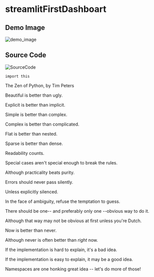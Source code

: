 # streamlitFirstDashboart

## Demo Image
![demo_image](https://github.com/NexTechGen/streamlitFirstDashboart/assets/141403098/888d62bf-76ea-491f-9705-72d0521981d7)

## Source Code
![SourceCode](https://github.com/NexTechGen/streamlitFirstDashboart/assets/141403098/f441b1d3-6a9f-4e18-b45b-8cadc01b91a3)


    import this

The Zen of Python, by Tim Peters

Beautiful is better than ugly.

Explicit is better than implicit.

Simple is better than complex.

Complex is better than complicated.

Flat is better than nested.

Sparse is better than dense.

Readability counts.

Special cases aren't special enough to break the rules.

Although practicality beats purity.

Errors should never pass silently.

Unless explicitly silenced.

In the face of ambiguity, refuse the temptation to guess.

There should be one-- and preferably only one --obvious way to do it.

Although that way may not be obvious at first unless you're Dutch.

Now is better than never.

Although never is often better than *right* now.

If the implementation is hard to explain, it's a bad idea.

If the implementation is easy to explain, it may be a good idea.

Namespaces are one honking great idea -- let's do more of those!
